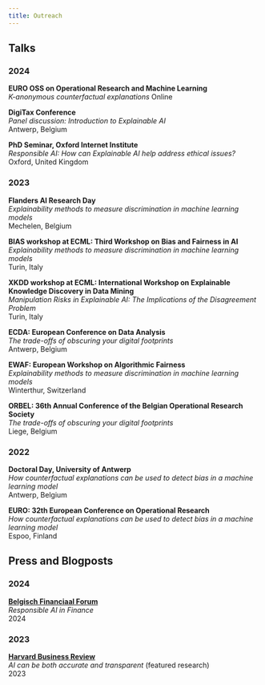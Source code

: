```yaml
---
title: Outreach
---
```



## Talks

### 2024
**EURO OSS on Operational Research and Machine Learning**     
_K-anonymous counterfactual explanations_
Online

**DigiTax Conference**  
_Panel discussion: Introduction to Explainable AI_  
Antwerp, Belgium

**PhD Seminar, Oxford Internet Institute**  
_Responsible AI: How can Explainable AI help address ethical issues?_  
Oxford, United Kingdom

### 2023

**Flanders AI Research Day**  
_Explainability methods to measure discrimination in machine learning models_  
Mechelen, Belgium

**BIAS workshop at ECML: Third Workshop on Bias and Fairness in AI**  
_Explainability methods to measure discrimination in machine learning models_  
Turin, Italy

**XKDD workshop at ECML: International Workshop on Explainable Knowledge Discovery in Data Mining**  
_Manipulation Risks in Explainable AI: The Implications of the Disagreement Problem_  
Turin, Italy

**ECDA: European Conference on Data Analysis**  
_The trade-offs of obscuring your digital footprints_  
Antwerp, Belgium

**EWAF: European Workshop on Algorithmic Fairness**  
_Explainability methods to measure discrimination in machine learning models_  
Winterthur, Switzerland

**ORBEL: 36th Annual Conference of the Belgian Operational Research Society**  
_The trade-offs of obscuring your digital footprints_  
Liege, Belgium

### 2022

**Doctoral Day, University of Antwerp**  
_How counterfactual explanations can be used to detect bias in a machine learning model_  
Antwerp, Belgium

**EURO: 32th European Conference on Operational Research**  
_How counterfactual explanations can be used to detect bias in a machine learning model_  
Espoo, Finland

## Press and Blogposts

### 2024

**[Belgisch Financiaal Forum](https://financialforum.be/nl/bfw-digitaal/responsible-ai-in-finance)**  
_Responsible AI in Finance_  
2024

### 2023

**[Harvard Business Review](https://hbr.org/2023/05/ai-can-be-both-accurate-and-transparent)**  
_AI can be both accurate and transparent_ (featured research)  
2023


